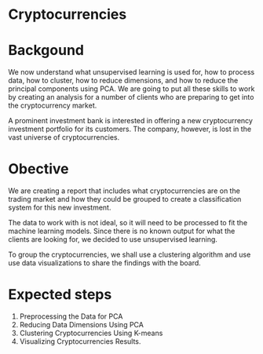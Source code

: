 # Cryptocurrencies


# Backgound
We now understand what unsupervised learning is used for, how to process data, how to cluster, how to reduce dimensions, and how to reduce the principal components using PCA. We are going to put all these skills to work by creating an analysis for a number of clients who are preparing to get into the cryptocurrency market.

A prominent investment bank is interested in offering a new cryptocurrency investment portfolio for its customers. The company, however, is lost in the vast universe of cryptocurrencies. 

# Obective
We are creating a report that includes what cryptocurrencies are on the trading market and how they could be grouped to create a classification system for this new investment.

The data to work with is not ideal, so it will need to be processed to fit the machine learning models. Since there is no known output for what the clients are looking for, we decided to use unsupervised learning. 

To group the cryptocurrencies, we shall use a clustering algorithm and use use data visualizations to share the findings with the board.

# Expected steps
1. Preprocessing the Data for PCA
2. Reducing Data Dimensions Using PCA
3. Clustering Cryptocurrencies Using K-means
4. Visualizing Cryptocurrencies Results.